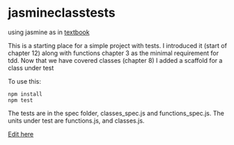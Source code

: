 # jasmineclasstests
using jasmine as in [textbook](https://www.oreilly.com/library/view/object-oriented-javascript/9781785880568/)

This is a starting place for a simple project with tests. I introduced it (start of chapter 12) along with functions chapter 3 as the minimal requirement for tdd. Now that we have covered classes (chapter 8) I added a scaffold for a class under test

To use this:

```
npm install
npm test
```

The tests are in the spec folder, classes_spec.js and functions_spec.js. The units under test are functions.js, and classes.js.

[Edit here](https://pr.new/zkhodr/jasmineclasstests)

